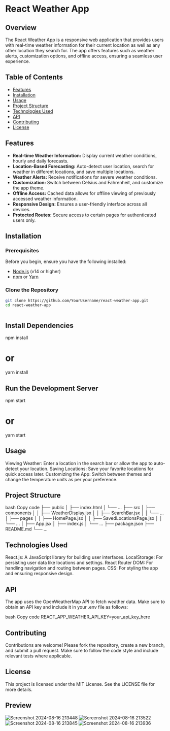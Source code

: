 # React Weather App

## Overview

The React Weather App is a responsive web application that provides users with real-time weather information for their current location as well as any other location they search for. The app offers features such as weather alerts, customization options, and offline access, ensuring a seamless user experience.

## Table of Contents

- [Features](#features)
- [Installation](#installation)
- [Usage](#usage)
- [Project Structure](#project-structure)
- [Technologies Used](#technologies-used)
- [API](#api)
- [Contributing](#contributing)
- [License](#license)

## Features

- **Real-time Weather Information:** Display current weather conditions, hourly and daily forecasts.
- **Location-Based Forecasting:** Auto-detect user location, search for weather in different locations, and save multiple locations.
- **Weather Alerts:** Receive notifications for severe weather conditions.
- **Customization:** Switch between Celsius and Fahrenheit, and customize the app theme.
- **Offline Access:** Cached data allows for offline viewing of previously accessed weather information.
- **Responsive Design:** Ensures a user-friendly interface across all devices.
- **Protected Routes:** Secure access to certain pages for authenticated users only.

## Installation

### Prerequisites

Before you begin, ensure you have the following installed:

- [Node.js](https://nodejs.org/) (v14 or higher)
- [npm](https://www.npmjs.com/) or [Yarn](https://yarnpkg.com/)

### Clone the Repository

```bash
git clone https://github.com/YourUsername/react-weather-app.git
cd react-weather-app



```

## Install Dependencies

npm install

# or

yarn install

## Run the Development Server

npm start

# or

yarn start

## Usage

Viewing Weather: Enter a location in the search bar or allow the app to auto-detect your location.
Saving Locations: Save your favorite locations for quick access later.
Customizing the App: Switch between themes and change the temperature units as per your preference.

## Project Structure

bash
Copy code
├── public
│ ├── index.html
│ └── ...
├── src
│ ├── components
│ │ ├── WeatherDisplay.jsx
│ │ ├── SearchBar.jsx
│ │ └── ...
│ ├── pages
│ │ ├── HomePage.jsx
│ │ ├── SavedLocationsPage.jsx
│ │ └── ...
│ ├── App.jsx
│ ├── index.js
│ └── ...
├── package.json
├── README.md
└── ...

## Technologies Used

React.js: A JavaScript library for building user interfaces.
LocalStorage: For persisting user data like locations and settings.
React Router DOM: For handling navigation and routing between pages.
CSS: For styling the app and ensuring responsive design.

## API

The app uses the OpenWeatherMap API to fetch weather data. Make sure to obtain an API key and include it in your .env file as follows:

bash
Copy code
REACT_APP_WEATHER_API_KEY=your_api_key_here

## Contributing

Contributions are welcome! Please fork the repository, create a new branch, and submit a pull request. Make sure to follow the code style and include relevant tests where applicable.

## License

This project is licensed under the MIT License. See the LICENSE file for more details.

## Preview

![Screenshot 2024-08-16 213448](https://github.com/user-attachments/assets/91f399a5-22bf-446a-9459-fdd269300140)
![Screenshot 2024-08-16 213522](https://github.com/user-attachments/assets/42339847-cbc8-48ec-8bc3-fcb9c3fbbe9c)
![Screenshot 2024-08-16 213845](https://github.com/user-attachments/assets/47f7e5f2-8253-4a3f-bb1d-8ca8d7dd806d)
![Screenshot 2024-08-16 213936](https://github.com/user-attachments/assets/9e753df7-e145-4c66-8606-68f3fd775fa2)
